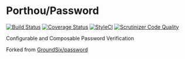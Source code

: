 # Porthou/Password
[![Build Status](https://travis-ci.org/AnthonyPorthouse/password.svg?branch=master)](https://travis-ci.org/AnthonyPorthouse/password)
[![Coverage Status](https://coveralls.io/repos/github/AnthonyPorthouse/password/badge.svg?branch=master)](https://coveralls.io/github/AnthonyPorthouse/password?branch=master)
[![StyleCI](https://styleci.io/repos/123289796/shield?branch=master)](https://styleci.io/repos/123289796)
[![Scrutinizer Code Quality](https://scrutinizer-ci.com/g/AnthonyPorthouse/password/badges/quality-score.png?b=master)](https://scrutinizer-ci.com/g/AnthonyPorthouse/password/?branch=master)

Configurable and Composable Password Verification

Forked from [GroundSix/password][g6]

[g6]: https://github.com/GroundSix/password
